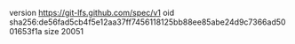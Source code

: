 version https://git-lfs.github.com/spec/v1
oid sha256:de56fad5cb4f5e12aa37ff7456118125bb88ee85abe24d9c7366ad5001653f1a
size 20051
